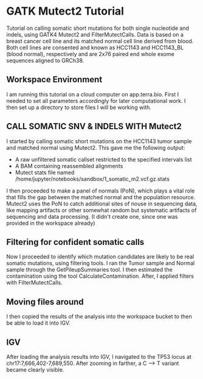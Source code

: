 # GATK Mutect2 Tutorial

Tutorial on calling somatic short mutations for both single nucleotide and indels, using GATK4 Mutect2 and FilterMutectCalls. Data is based on a breast cancer cell line and its matched normal cell line derived from blood. Both cell lines are consented and known as HCC1143 and HCC1143_BL (blood normal), respectively and are 2x76 paired end whole exome sequences aligned to GRCh38.

## Workspace Environment
I am running this tutorial on a cloud computer on app.terra.bio.
First I needed to set all parameters accordingly for later computational work.
I then set up a directory to store files I will be working with.

## CALL SOMATIC SNV & INDELS WITH Mutect2
I started by calling somatic short mutations on the HCC1143 tumor sample and matched normal using Mutect2. This gave me the following output:
* A raw unfiltered somatic callset restricted to the specified intervals list
* A BAM containing reassembled alignments
* Mutect stats file named /home/jupyter/notebooks/sandbox/1_somatic_m2.vcf.gz.stats

I then proceeded to make a panel of normals (PoN), which plays a vital role that fills the gap between the matched normal and the population resource. Mutect2 uses the PoN to catch additional sites of nouse in sequencing data, like mapping artifacts or other somewhat random but systematic artifacts of sequencing and data processing.
(I didn't create one, since one was provided in the workspace already)

## Filtering for confident somatic calls
Now I proceeded to identify which mutation candidates are likely to be real somatic mutations, using filtering tools.
I ran the Tumor sample and Normal sample through the GetPileupSummaries tool.
I then estimated the contamination using the tool CalculateContamination.
After, I applied filters with FilterMutectCalls.

## Moving files around
I then copied the results of the analysis into the workspace bucket to then be able to load it into IGV.

## IGV
After loading the analysis results into IGV, I navigated to the TP53 locus at chr17:7,666,402-7,689,550. After zooming in farther, a C --> T variant became clearly visible.
